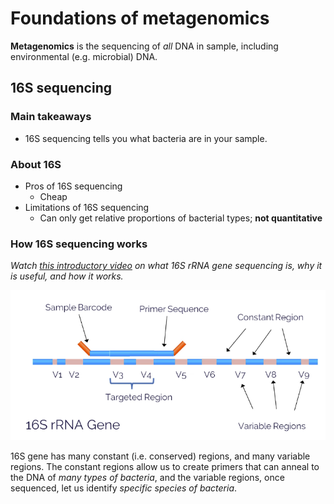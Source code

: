 # Foundations of metagenomics

**Metagenomics** is the sequencing of _all_ DNA in sample, including environmental (e.g. microbial) DNA.

## 16S sequencing

### Main takeaways
- 16S sequencing tells you what bacteria are in your sample.

### About 16S
- Pros of 16S sequencing
  - Cheap
- Limitations of 16S sequencing
  - Can only get relative proportions of bacterial types; **not quantitative**

### How 16S sequencing works

_Watch [this introductory video](https://www.youtube.com/watch?v=cRLlrzh7lRI) on what 16S rRNA gene sequencing is, why it is useful, and how it works._

![The structure of the 16S rRNA gene.](./16s-gene.png)

16S gene has many constant (i.e. conserved) regions, and many variable regions. The constant regions allow us to create primers that can anneal to the DNA of _many types of bacteria_, and the variable regions, once sequenced, let us identify _specific species of bacteria_.

